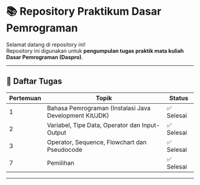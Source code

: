 # 📚 Repository Praktikum Dasar Pemrograman

Selamat datang di repository ini!  
Repository ini digunakan untuk **pengumpulan tugas praktik mata kuliah Dasar Pemrograman (Daspro)**.

---

## 📝 Daftar Tugas
| Pertemuan | Topik                                                                | Status     |
|-----------|----------------------------------------------------------------------|------------|
| 1         | Bahasa Pemrograman (Instalasi Java Development Kit/JDK)              | ✅ Selesai |
| 2         | Variabel, Tipe Data, Operator dan Input-Output                       | ✅ Selesai |
| 3         | Operator, Sequence, Flowchart dan Pseudocode                         | ✅ Selesai |
| 7         | Pemilihan                                                            | ✅ Selesai |

---